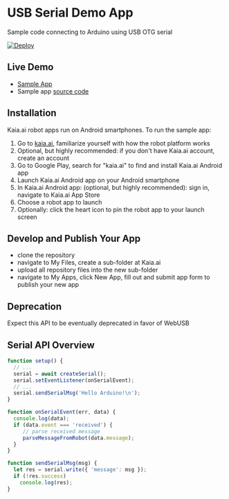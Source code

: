 # USB Serial Demo App
Sample code connecting to Arduino using USB OTG serial

[![Deploy](https://www.oomwoo.com/wp-content/uploads/2018/11/deploy.png)](https://kaia.ai/deploy)

## Live Demo
- [Sample App](https://kaia.ai/view-app/5bea7418f8864127d7ee4cac)
- Sample app [source code](https://github.com/kaiaai/tree/master/usb-serial)

## Installation
Kaia.ai robot apps run on Android smartphones. To run the sample app:
1. Go to [kaia.ai](https://kaia.ai/), familiarize yourself with how the robot platform works
2. Optional, but highly recommended: if you don't have Kaia.ai account, create an account
3. Go to Google Play, search for "kaia.ai" to find and install Kaia.ai Android app
4. Launch Kaia.ai Android app on your Android smartphone
5. In Kaia.ai Android app: (optional, but highly recommended): sign in, navigate to Kaia.ai App Store
6. Choose a robot app to launch
7. Optionally: click the heart icon to pin the robot app to your launch screen 

## Develop and Publish Your App
- clone the repository
- navigate to My Files, create a sub-folder at Kaia.ai
- upload all repository files into the new sub-folder
- navigate to My Apps, click New App, fill out and submit app form to publish your new app

## Deprecation
Expect this API to be eventually deprecated in favor of WebUSB

## Serial API Overview
```js
function setup() {
  // ...
  serial = await createSerial();
  serial.setEventListener(onSerialEvent);
  // ...
  serial.sendSerialMsg('Hello Arduino!\n');
}

function onSerialEvent(err, data) {
  console.log(data);
  if (data.event === 'received') {
     // parse received message
     parseMessageFromRobot(data.message);
  }
}

function sendSerialMsg(msg) {
  let res = serial.write({ 'message': msg });
  if (!res.success)
    console.log(res);
}
````
